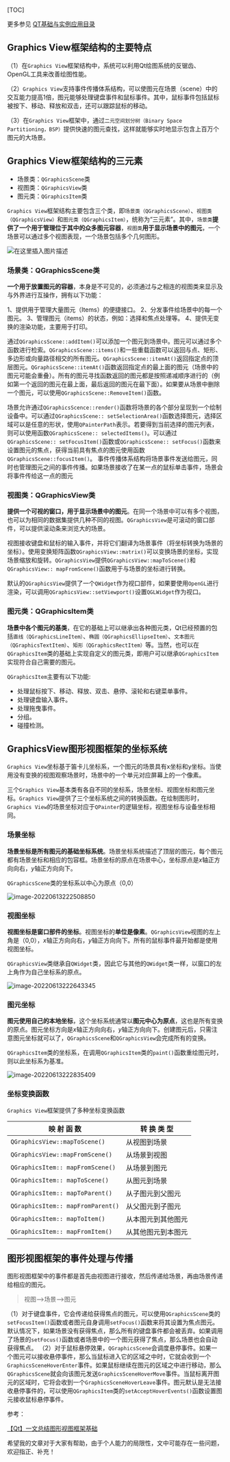 [TOC]

更多参见
[QT基础与实例应用目录](https://blog.csdn.net/leacock1991/article/details/118662440)

## Graphics View框架结构的主要特点

（1）在`Graphics View`框架结构中，系统可以利用Qt绘图系统的反锯齿、OpenGL工具来改善绘图性能。

（2）`Graphics View`支持事件传播体系结构，可以使图元在场景（scene）中的交互能力提高1倍，图元能够处理键盘事件和鼠标事件。其中，鼠标事件包括鼠标被按下、移动、释放和双击，还可以跟踪鼠标的移动。

（3）在`Graphics View`框架中，通过`二元空间划分树（Binary Space Partitioning，BSP）`提供快速的图元查找，这样就能够实时地显示包含上百万个图元的大场景。

## Graphics View框架结构的三元素

- 场景类：`QGraphicsScene`类
- 视图类：`QGraphicsView`类
- 图元类：`QGraphicsItem`类

`Graphics View`框架结构主要包含三个类，即`场景类（QGraphicsScene）`、`视图类（QGraphicsView）`和`图元类（QGraphicsItem）`，统称为“三元素”。其中，`场景类`**提供了一个用于管理位于其中的众多图元容器**，`视图类`**用于显示场景中的图元**，一个场景可以通过多个视图表现，一个场景包括多个几何图形。



![在这里插入图片描述](Pictures/QT基础之GraphicsView图形视图框架介绍/A_QT基础之GraphicsView图形视图框架介绍.png)

### 场景类：QGraphicsScene类

**一个用于放置图元的容器**，本身是不可见的，必须通过与之相连的视图类来显示及与外界进行互操作，拥有以下功能：

1、提供用于管理大量图元（Items）的便捷接口。
2、分发事件给场景中的每一个图元。
3、管理图元（items）的状态，例如：选择和焦点处理等。
4、提供无变换的渲染功能，主要用于打印。

通过`QGraphicsScene::addItem()`可以添加一个图元到场景中。图元可以通过多个函数进行检索。`QGraphicsScene::items()`和一些重载函数可以返回与点、矩形、多边形或向量路径相交的所有图元。`QGraphicsScene::itemAt()`返回指定点的顶层图元。`QGraphicsScene::itemAt()`函数返回指定点的最上面的图元（场景中的图元可能会重叠）。所有的图元寻找函数返回的图元都是按照递减顺序进行的（例如第一个返回的图元在最上面，最后返回的图元在最下面）。如果要从场景中删除一个图元，可以使用`QGraphicsScene::RemoveItem()`函数。

场景允许通过`QGraphicsScence::render()`函数将场景的各个部分呈现到一个绘制设备中。可以通过`QGraphicsScene:: setSelectionArea()`函数选择图元，选择区域可以是任意的形状，使用`QPainterPath`表示。若要得到当前选择的图元列表，则可以使用函数`QGraphicsScene:: selectedItems()`。可以通过`QGraphicsScene:: setFocusItem()`函数或`QGraphicsScene:: setFocus()`函数来设置图元的焦点，获得当前具有焦点的图元使用函数`QGraphicsScene::focusItem()`。
事件传播体系结构将场景事件发送给图元，同时也管理图元之间的事件传播。如果场景接收了在某一点的鼠标单击事件，场景会将事件传给这一点的图元

### 视图类：QGraphicsView类

**提供一个可视的窗口，用于显示场景中的图元**。在同一个场景中可以有多个视图，也可以为相同的数据集提供几种不同的视图。`QGraphicsView`是可滚动的窗口部件，可以提供滚动条来浏览大的场景。

视图接收键盘和鼠标的输入事件，并将它们翻译为场景事件（将坐标转换为场景的坐标）。使用变换矩阵函数`QGraphicsView::matrix()`可以变换场景的坐标，实现场景缩放和旋转。`QGraphicsView`提供`QGraphicsView::mapToScene()`和`QGraphicsView:: mapFromScene()`函数用于与场景的坐标进行转换。

默认的`QGraphicsView`提供了一个`QWidget`作为视口部件，如果要使用`OpenGL`进行渲染，可以调用`QGraphicsView::setViewport()`设置`QGLWidget`作为视口。

### 图元类：QGraphicsItem类

**场景中各个图元的基类**，在它的基础上可以继承出各种图元类，Qt已经预置的包括`直线（QGraphicsLineItem）`、`椭圆（QGraphicsEllipseItem）`、`文本图元（QGraphicsTextItem）`、`矩形（QGraphicsRectItem）`等。当然，也可以在`QGraphicsItem`类的基础上实现自定义的图元类，即用户可以继承`QGraphicsItem`实现符合自己需要的图元。

`QGraphicsItem`主要有以下功能:

- 处理鼠标按下、移动、释放、双击、悬停、滚轮和右键菜单事件。
- 处理键盘输入事件。
- 处理拖曳事件。
- 分组。
- 碰撞检测。

## GraphicsView图形视图框架的坐标系统

`Graphics View`坐标基于笛卡儿坐标系，一个图元的场景具有x坐标和y坐标。当使用没有变换的视图观察场景时，场景中的一个单元对应屏幕上的一个像素。

三个`Graphics View`基本类有各自不同的坐标系，场景坐标、视图坐标和图元坐标。`Graphics View`提供了三个坐标系统之间的转换函数。在绘制图形时，`Graphics View`的场景坐标对应于`QPainter`的逻辑坐标，视图坐标与设备坐标相同。

### 场景坐标

**场景坐标是所有图元的基础坐标系统**。场景坐标系统描述了顶层的图元，每个图元都有场景坐标和相应的包容框。场景坐标的原点在场景中心，坐标原点是*x*轴正方向向右，*y*轴正方向向下。

`QGraphicsScene`类的坐标系以中心为原点（0,0）

![image-20220613222508850](Pictures/QT基础之GraphicsView图形视图框架介绍/B_QT基础之GraphicsView图形视图框架介绍.png)

### 视图坐标

**视图坐标是窗口部件的坐标**。视图坐标的**单位是像素**。`QGraphicsView`视图的左上角是（0,0），*x*轴正方向向右，*y*轴正方向向下。所有的鼠标事件最开始都是使用视图坐标。

`QGraphicsView`类继承自`QWidget`类，因此它与其他的`QWidget`类一样，以窗口的左上角作为自己坐标系的原点。

![image-20220613222643345](Pictures/QT基础之GraphicsView图形视图框架介绍/C_QT基础之GraphicsView图形视图框架介绍.png)

### 图元坐标

**图元使用自己的本地坐标**，这个坐标系统通常以**图元中心为原点**，这也是所有变换的原点。图元坐标方向是*x*轴正方向向右，*y*轴正方向向下。创建图元后，只需注意图元坐标就可以了，`QGraphicsScene`和`QGraphicsView`会完成所有的变换。

`QGraphicsItem`类的坐标系，在调用`QGraphicsItem`类的`paint()`函数重绘图元时，则以此坐标系为基准。

![image-20220613222835409](Pictures/QT基础之GraphicsView图形视图框架介绍/D_QT基础之GraphicsView图形视图框架介绍.png)

### 坐标变换函数

`Graphics View`框架提供了多种坐标变换函数

| 映 射 函 数                          | 转 换 类 型        |
| ------------------------------------ | ------------------ |
| `QGraphicsView::mapToScene()`      | 从视图到场景       |
| `QGraphicsView::mapFromScene()`   | 从场景到视图       |
| `QGraphicsItem:: mapFromScene()` | 从场景到图元       |
| `QGraphicsItem:: mapToScene()`      | 从图元到场景       |
| `QGraphicsItem:: mapToParent()`      | 从子图元到父图元   |
| `QGraphicsItem:: mapFromParent()`    | 从父图元到子图元   |
| `QGraphicsItem:: mapToItem()`        | 从本图元到其他图元 |
| `QGraphicsItem:: mapFromItem()`      | 从其他图元到本图元 |

## 图形视图框架的事件处理与传播

图形视图框架中的事件都是首先由视图进行接收，然后传递给场景，再由场景传递给相应的图元。

>视图——>场景——>图元

（1）对于键盘事件，它会传递给获得焦点的图元，可以使用`QGraphicsScene`类的`setFocusItem()`函数或者图元自身调用`setFocus()`函数来将其设置为焦点图元。默认情况下，如果场景没有获得焦点，那么所有的键盘事件都会被丢弃。如果调用了场景的`setFocus()`函数或者场景中的一个图元获得了焦点，那么场景也会自动获得焦点。
（2）对于鼠标悬停效果，`QGraphicsScene`会调度悬停事件。如果一个图元可以接收悬停事件，那么当鼠标进入它的区域之中时，它就会收到一个`GraphicsSceneHoverEnter`事件。如果鼠标继续在图元的区域之中进行移动，那么`QGraphicsScene`就会向该图元发送`GraphicsSceneHoverMove`事件。当鼠标离开图元的区域时，它将会收到一个`GraphicsSceneHoverLeave`事件。图元默认是无法接收悬停事件的，可以使用`QGraphicsItem`类的`setAcceptHoverEvents()`函数设置图元接收鼠标悬停事件。




参考：

[【Qt】一文总结图形视图框架基础](https://blog.csdn.net/iriczhao/article/details/124765535)



希望我的文章对于大家有帮助，由于个人能力的局限性，文中可能存在一些问题，欢迎指正、补充！

